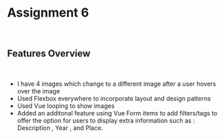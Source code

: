 <h1> Assignment 6 </h1>

<br/>

<h2>Features Overview </h2>

<br/>

- I have 4 images which change to a different image after a user hovers over the image
- Used Flexbox everywhere to incorporate layout and design patterns
- Used Vue looping to show images
- Added an additonal feature using Vue Form items to add filters/tags to offer the option for users to display extra information such as : Description , Year , and Place.
